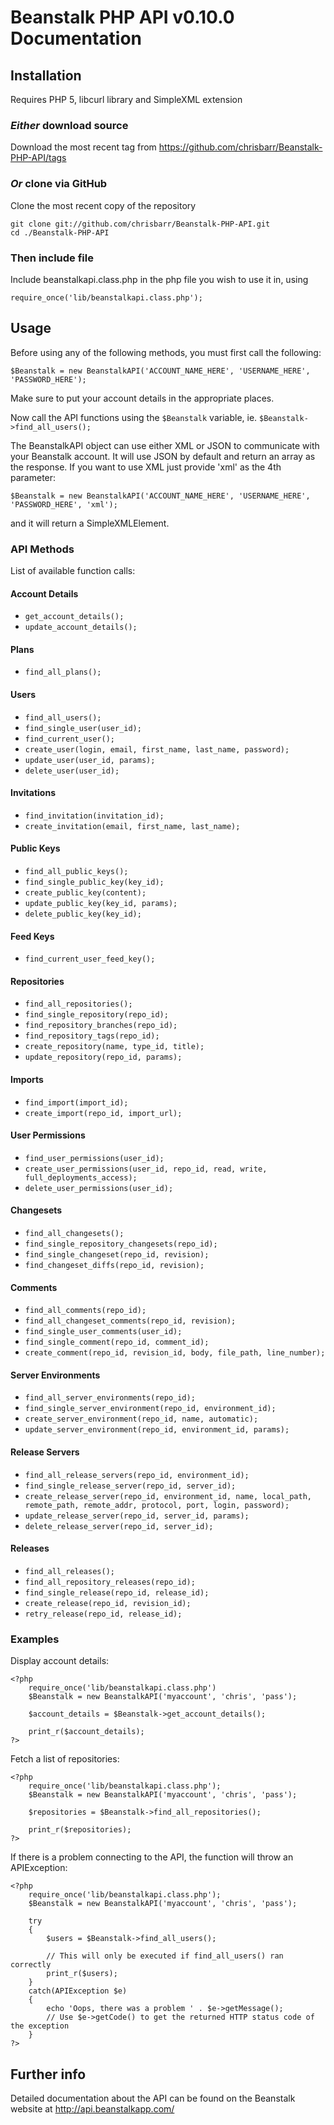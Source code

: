 # Beanstalk PHP API v0.10.0 Documentation #

## Installation ##
Requires PHP 5, libcurl library and SimpleXML extension

### *Either* download source ###
Download the most recent tag from https://github.com/chrisbarr/Beanstalk-PHP-API/tags

### *Or* clone via GitHub ###
Clone the most recent copy of the repository

	git clone git://github.com/chrisbarr/Beanstalk-PHP-API.git
	cd ./Beanstalk-PHP-API

### Then include file ###

Include beanstalkapi.class.php in the php file you wish to use it in, using

	require_once('lib/beanstalkapi.class.php');

## Usage ##
Before using any of the following methods, you must first call the following:
	
	$Beanstalk = new BeanstalkAPI('ACCOUNT_NAME_HERE', 'USERNAME_HERE', 'PASSWORD_HERE');

Make sure to put your account details in the appropriate places.

Now call the API functions using the `$Beanstalk` variable, ie. `$Beanstalk->find_all_users();`

The BeanstalkAPI object can use either XML or JSON to communicate with your Beanstalk account. It will use JSON by default and return an array as the response. If you want to use XML just provide 'xml' as the 4th parameter:

	$Beanstalk = new BeanstalkAPI('ACCOUNT_NAME_HERE', 'USERNAME_HERE', 'PASSWORD_HERE', 'xml');

and it will return a SimpleXMLElement.

### API Methods ###
List of available function calls:

#### Account Details ####
* `get_account_details();`
* `update_account_details();`

#### Plans ####
* `find_all_plans();`

#### Users ####
* `find_all_users();`
* `find_single_user(user_id);`
* `find_current_user();`
* `create_user(login, email, first_name, last_name, password);`
* `update_user(user_id, params);`
* `delete_user(user_id);`

#### Invitations ####
* `find_invitation(invitation_id);`
* `create_invitation(email, first_name, last_name);`

#### Public Keys ####
* `find_all_public_keys();`
* `find_single_public_key(key_id);`
* `create_public_key(content);`
* `update_public_key(key_id, params);`
* `delete_public_key(key_id);`

#### Feed Keys ####
* `find_current_user_feed_key();`

#### Repositories ####
* `find_all_repositories();`
* `find_single_repository(repo_id);`
* `find_repository_branches(repo_id);`
* `find_repository_tags(repo_id);`
* `create_repository(name, type_id, title);`
* `update_repository(repo_id, params);`

#### Imports ####
* `find_import(import_id);`
* `create_import(repo_id, import_url);`

#### User Permissions ####
* `find_user_permissions(user_id);`
* `create_user_permissions(user_id, repo_id, read, write, full_deployments_access);`
* `delete_user_permissions(user_id);`

#### Changesets ####
* `find_all_changesets();`
* `find_single_repository_changesets(repo_id);`
* `find_single_changeset(repo_id, revision);`
* `find_changeset_diffs(repo_id, revision);`

#### Comments ####
* `find_all_comments(repo_id);`
* `find_all_changeset_comments(repo_id, revision);`
* `find_single_user_comments(user_id);`
* `find_single_comment(repo_id, comment_id);`
* `create_comment(repo_id, revision_id, body, file_path, line_number);`

#### Server Environments ####
* `find_all_server_environments(repo_id);`
* `find_single_server_environment(repo_id, environment_id);`
* `create_server_environment(repo_id, name, automatic);`
* `update_server_environment(repo_id, environment_id, params);`

#### Release Servers ####
* `find_all_release_servers(repo_id, environment_id);`
* `find_single_release_server(repo_id, server_id);`
* `create_release_server(repo_id, environment_id, name, local_path, remote_path, remote_addr, protocol, port, login, password);`
* `update_release_server(repo_id, server_id, params);`
* `delete_release_server(repo_id, server_id);`

#### Releases ####
* `find_all_releases();`
* `find_all_repository_releases(repo_id);`
* `find_single_release(repo_id, release_id);`
* `create_release(repo_id, revision_id);`
* `retry_release(repo_id, release_id);`

### Examples ###
Display account details:

	<?php
		require_once('lib/beanstalkapi.class.php')
		$Beanstalk = new BeanstalkAPI('myaccount', 'chris', 'pass');
		
		$account_details = $Beanstalk->get_account_details();
		
		print_r($account_details);
	?>

Fetch a list of repositories:

	<?php
		require_once('lib/beanstalkapi.class.php');
		$Beanstalk = new BeanstalkAPI('myaccount', 'chris', 'pass');
		
		$repositories = $Beanstalk->find_all_repositories();
		
		print_r($repositories);
	?>

If there is a problem connecting to the API, the function will throw an APIException:

	<?php
		require_once('lib/beanstalkapi.class.php');
		$Beanstalk = new BeanstalkAPI('myaccount', 'chris', 'pass');
		
		try
		{
			$users = $Beanstalk->find_all_users();
			
			// This will only be executed if find_all_users() ran correctly
			print_r($users);
		}
		catch(APIException $e)
		{
			echo 'Oops, there was a problem ' . $e->getMessage();
			// Use $e->getCode() to get the returned HTTP status code of the exception
		}
	?>

## Further info ##
Detailed documentation about the API can be found on the Beanstalk website at http://api.beanstalkapp.com/
